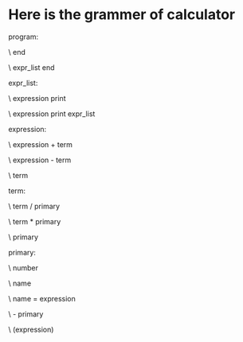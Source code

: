 # Here is the grammer of calculator

program:

\		end

\		expr_list end

expr\_list:
		
\		expression print

\		expression print expr_list

expression:

\		expression + term

\		expression - term

\		term

term:   

\		term / primary 

\		term * primary

\		primary

primary:

\		number

\		name

\		name = expression

\		- primary

\		(expression)

